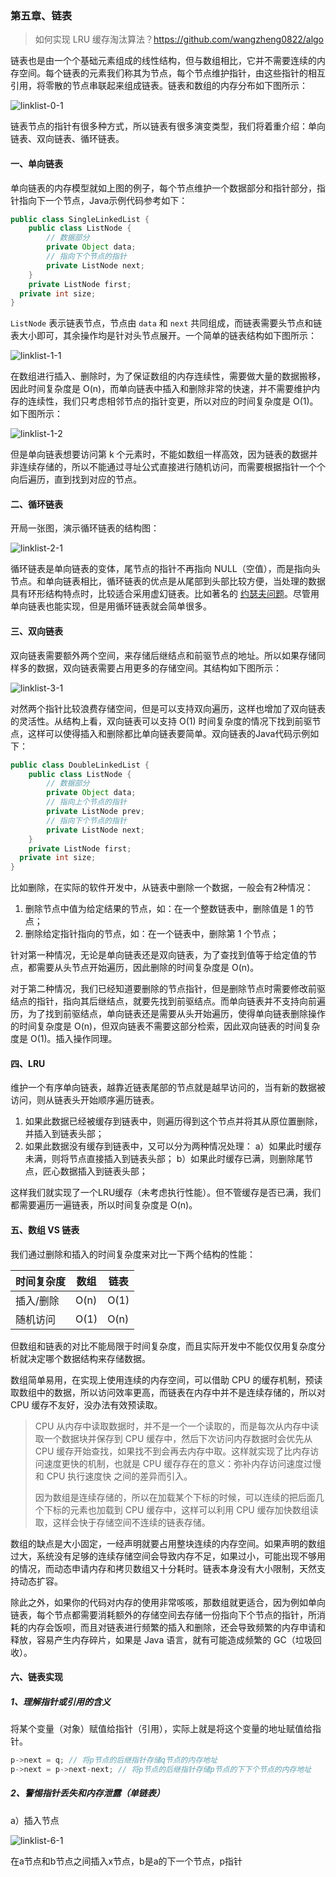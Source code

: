 ### 第五章、链表

> 如何实现 LRU 缓存淘汰算法？https://github.com/wangzheng0822/algo

链表也是由一个个基础元素组成的线性结构，但与数组相比，它并不需要连续的内存空间。每个链表的元素我们称其为节点，每个节点维护指针，由这些指针的相互引用，将零散的节点串联起来组成链表。链表和数组的内存分布如下图所示：

![linklist-0-1](Images/linklist-0-1.png)

链表节点的指针有很多种方式，所以链表有很多演变类型，我们将着重介绍：单向链表、双向链表、循环链表。

#### 一、单向链表

单向链表的内存模型就如上图的例子，每个节点维护一个数据部分和指针部分，指针指向下一个节点，Java示例代码参考如下：

``` java
public class SingleLinkedList {
	public class ListNode {
		// 数据部分
		private Object data;
		// 指向下个节点的指针
		private ListNode next;
	}
	private ListNode first;
  private int size;
}
```

``ListNode`` 表示链表节点，节点由 ``data``  和 ``next`` 共同组成，而链表需要头节点和链表大小即可，其余操作均是针对头节点展开。一个简单的链表结构如下图所示：

![linklist-1-1](Images/linklist-1-1.png)

在数组进行插入、删除时，为了保证数组的内存连续性，需要做大量的数据搬移，因此时间复杂度是 O(n)，而单向链表中插入和删除非常的快速，并不需要维护内存的连续性，我们只考虑相邻节点的指针变更，所以对应的时间复杂度是 O(1)。如下图所示：

![linklist-1-2](Images/linklist-1-2.png)

但是单向链表想要访问第 k 个元素时，不能如数组一样高效，因为链表的数据并非连续存储的，所以不能通过寻址公式直接进行随机访问，而需要根据指针一个个向后遍历，直到找到对应的节点。

#### 二、循环链表

开局一张图，演示循环链表的结构图：

![linklist-2-1](Images/linklist-2-1.png)

循环链表是单向链表的变体，尾节点的指针不再指向 NULL（空值），而是指向头节点。和单向链表相比，循环链表的优点是从尾部到头部比较方便，当处理的数据具有环形结构特点时，比较适合采用虚幻链表。比如著名的 [约瑟夫问题](https://baike.baidu.com/item/%E7%BA%A6%E7%91%9F%E5%A4%AB%E9%97%AE%E9%A2%98/3857719?fr=aladdin)。尽管用单向链表也能实现，但是用循环链表就会简单很多。

#### 三、双向链表

双向链表需要额外两个空间，来存储后继结点和前驱节点的地址。所以如果存储同样多的数据，双向链表需要占用更多的存储空间。其结构如下图所示：

![linklist-3-1](Images/linklist-3-1.png)

对然两个指针比较浪费存储空间，但是可以支持双向遍历，这样也增加了双向链表的灵活性。从结构上看，双向链表可以支持 O(1) 时间复杂度的情况下找到前驱节点，这样可以使得插入和删除都比单向链表要简单。双向链表的Java代码示例如下：

``` java
public class DoubleLinkedList {
	public class ListNode {
		// 数据部分
		private Object data;
		// 指向上个节点的指针
		private ListNode prev;
		// 指向下个节点的指针
		private ListNode next;
	}
	private ListNode first;
  private int size;
}
```

比如删除，在实际的软件开发中，从链表中删除一个数据，一般会有2种情况：

1. 删除节点中值为给定结果的节点，如：在一个整数链表中，删除值是 1 的节点；
2. 删除给定指针指向的节点，如：在一个链表中，删除第 1 个节点；

针对第一种情况，无论是单向链表还是双向链表，为了查找到值等于给定值的节点，都需要从头节点开始遍历，因此删除的时间复杂度是 O(n)。

对于第二种情况，我们已经知道要删除的节点指针，但是删除节点时需要修改前驱结点的指针，指向其后继结点，就要先找到前驱结点。而单向链表并不支持向前遍历，为了找到前驱结点，单向链表还是需要从头开始遍历，使得单向链表删除操作的时间复杂度是 O(n)，但双向链表不需要这部分检索，因此双向链表的时间复杂度是 O(1)。插入操作同理。

#### 四、LRU

维护一个有序单向链表，越靠近链表尾部的节点就是越早访问的，当有新的数据被访问，则从链表头开始顺序遍历链表。

1. 如果此数据已经被缓存到链表中，则遍历得到这个节点并将其从原位置删除，并插入到链表头部；
2. 如果此数据没有缓存到链表中，又可以分为两种情况处理：
   a）如果此时缓存未满，则将节点直接插入到链表头部；
   b）如果此时缓存已满，则删除尾节点，匠心数据插入到链表头部；

这样我们就实现了一个LRU缓存（未考虑执行性能）。但不管缓存是否已满，我们都需要遍历一遍链表，所以时间复杂度是 O(n)。

#### 五、数组 VS 链表

我们通过删除和插入的时间复杂度来对比一下两个结构的性能：

| 时间复杂度 | 数组 | 链表 |
| :--------- | ---- | ---- |
| 插入/删除  | O(n) | O(1) |
| 随机访问   | O(1) | O(n) |

但数组和链表的对比不能局限于时间复杂度，而且实际开发中不能仅仅用复杂度分析就决定哪个数据结构来存储数据。

数组简单易用，在实现上使用连续的内存空间，可以借助 CPU 的缓存机制，预读取数组中的数据，所以访问效率更高，而链表在内存中并不是连续存储的，所以对 CPU 缓存不友好，没办法有效预读取。

> CPU 从内存中读取数据时，并不是一个一个读取的，而是每次从内存中读取一个数据块并保存到 CPU 缓存中，然后下次访问内存数据时会优先从 CPU 缓存开始查找，如果找不到会再去内存中取。这样就实现了比内存访问速度更快的机制，也就是 CPU 缓存存在的意义：弥补内存访问速度过慢 和 CPU 执行速度快 之间的差异而引入。
>
> 因为数组是连续存储的，所以在加载某个下标的时候，可以连续的把后面几个下标的元素也加载到 CPU 缓存中，这样可以利用 CPU 缓存加快数组读取，这样会快于存储空间不连续的链表存储。

数组的缺点是大小固定，一经声明就要占用整块连续的内存空间。如果声明的数组过大，系统没有足够的连续存储空间会导致内存不足，如果过小，可能出现不够用的情况，而动态申请内存和拷贝数组又十分耗时。链表本身没有大小限制，天然支持动态扩容。

除此之外，如果你的代码对内存的使用非常咳咳，那数组就更适合，因为例如单向链表，每个节点都需要消耗额外的存储空间去存储一份指向下个节点的指针，所消耗的内存会饭呗，而且对链表进行频繁的插入和删除，还会导致频繁的内存申请和释放，容易产生内存碎片，如果是 Java 语言，就有可能造成频繁的 GC（垃圾回收）。

#### 六、链表实现

##### 1、理解指针或引用的含义

将某个变量（对象）赋值给指针（引用），实际上就是将这个变量的地址赋值给指针。

``` C++
p->next = q; // 将p节点的后继指针存储q节点的内存地址
p->next = p->next-next; // 将p节点的后继指针存储p节点的下下个节点的内存地址
```

##### 2、警惕指针丢失和内存泄露（单链表）

a）插入节点

![linklist-6-1](Images/linklist-6-1.png)

在a节点和b节点之间插入x节点，b是a的下一个节点，p指针
